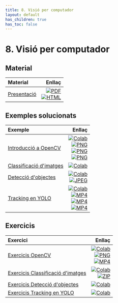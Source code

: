 ```yaml
---
title: 8. Visió per computador
layout: default
has_children: true
has_toc: false
---
```


# 8. Visió per computador

## Material

| Material                                                                                     |                                                                                                                                       Enllaç |
|:---------------------------------------------------------------------------------------------|---------------------------------------------------------------------------------------------------------------------------------------------:|
| [Presentació](8-visio_artificial.pdf)                                                   | [![PDF](https://img.shields.io/badge/PDF-8--visio_per_computador.pdf-blue?logo=adobe-acrobat-reader&logoColor=white)](8-visio_artificial.pdf) <br/> [![HTML](https://img.shields.io/badge/HTML-8--visio_per_computador-blue?logo=html5&logoColor=white)](8-visio_artificial.html) |

## Exemples solucionats

| Exemple                                                                                     |                                                                                                                                       Enllaç |
|:---------------------------------------------------------------------------------------------|---------------------------------------------------------------------------------------------------------------------------------------------:|
| [Introducció a OpenCV](1.-Introduccio_OpenCV.ipynb)                                                   | [![Colab](https://colab.research.google.com/assets/colab-badge.svg)](https://colab.research.google.com/github/lawer/mia/blob/main/apunts/8.-Reconeixement%20imatges/1.-Introduccio_OpenCV.ipynb) <br /> [![PNG](https://img.shields.io/badge/PNG-line.png-blue?logo=img&logoColor=white)](line.png)<br /> [![PNG](https://img.shields.io/badge/PNG-line__left.png-blue?logo=img&logoColor=white)](line_left.png) <br/> [![PNG](https://img.shields.io/badge/PNG-line__right.png-blue?logo=img&logoColor=white)](line_right.png) |
| [Classificació d'imatges](2_Classificacio_imatges_gossos_gats.ipynb)                                                   | [![Colab](https://colab.research.google.com/assets/colab-badge.svg)](https://colab.research.google.com/github/lawer/mia/blob/main/apunts/8.-Reconeixement%20imatges/2_Classificacio_imatges_gossos_gats.ipynb) |
| [Detecció d'objectes](3_Deteccio_objectes.ipynb)                                                   | [![Colab](https://colab.research.google.com/assets/colab-badge.svg)](https://colab.research.google.com/github/lawer/mia/blob/main/apunts/8.-Reconeixement%20imatges/3_Deteccio_objectes.ipynb) <br /> [![JPEG](https://img.shields.io/badge/JPG-refrescos__nevera.jpg-blue?logo=jpeg&logoColor=white)](refrescos_nevera.jpg)|
| [Tracking en YOLO](4.-Tracking_amb_yolo.ipynb) | [![Colab](https://colab.research.google.com/assets/colab-badge.svg)](https://colab.research.google.com/github/lawer/mia/blob/main/apunts/8.-Reconeixement%20imatges/4.-Tracking_amb_yolo.ipynb) <br /> [![MP4](https://img.shields.io/badge/MP4-vehicle--counting.mp4-blue?logo=youtube&logoColor=white)](vehicle-counting.mp4)<br /> [![MP4](https://img.shields.io/badge/MP4-cotxes.mp4-blue?logo=youtube&logoColor=white)](cotxes_comprimit.mp4)<br /> [![MP4](https://img.shields.io/badge/MP4-cotxes__estela.mp4-blue?logo=youtube&logoColor=white)](cotxes_estela_comprimit.mp4)|

## Exercicis

| Exercici                                                                                     |                                                                                                                                       Enllaç |
|:---------------------------------------------------------------------------------------------|---------------------------------------------------------------------------------------------------------------------------------------------:|
| [Exercicis OpenCV](1.1.-Exercicis_OpenCV.ipynb)                                                   | [![Colab](https://colab.research.google.com/assets/colab-badge.svg)](https://colab.research.google.com/github/lawer/mia/blob/main/apunts/8.-Reconeixement%20imatges/1.1.-Exercicis_OpenCV.ipynb) <br /> [![PNG](https://img.shields.io/badge/JPEG-camp.png-blue?logo=jpeg&logoColor=white)](camp.png) <br /> [![MP4](https://img.shields.io/badge/MP4-vtest.mp4-blue?logo=youtube&logoColor=white)](vtest.mp4)|
| [Exercicis Classificació d'imatges](2.1.-Exercicis_Classificacio_imatges.ipynb)                                                   | [![Colab](https://colab.research.google.com/assets/colab-badge.svg)](https://colab.research.google.com/github/lawer/mia/blob/main/apunts/8.-Reconeixement%20imatges/2.1.-Exercicis_Classificacio_imatges.ipynb) <br /> [![ZIP](https://img.shields.io/badge/ZIP-sportimages.zip-blue?logo=zip&logoColor=white)](sportimages.zip) |
| [Exercicis Detecció d'objectes](3.1.-Exercicis_Deteccio_objectes.ipynb)                                                   | [![Colab](https://colab.research.google.com/assets/colab-badge.svg)](https://colab.research.google.com/github/lawer/mia/blob/main/apunts/8.-Reconeixement%20imatges/3.1.-Exercicis_Deteccio_objectes.ipynb) |
| [Exercicis Tracking en YOLO](4.1.-Exercicis_Tracking_amb_yolo.ipynb) | [![Colab](https://colab.research.google.com/assets/colab-badge.svg)](https://colab.research.google.com/github/lawer/mia/blob/main/apunts/8.-Reconeixement%20imatges/4.1.-Exercicis_Tracking_amb_yolo.ipynb)|
